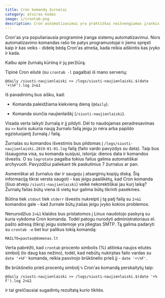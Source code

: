```yaml
---
title: Cron komandų žurnalai
category: atviras-kodas
image: i/crontab.png
description: Cron automatizavimui yra praktiškai neišvengiamas įrankis. Bet tas pats pagalbinis įrankis gali tapti didelė kančia surasti kas įvyko, jeigu neteisingai naudojama. Kaip sekti ir analizuoti Cron komandas.
---
```


Cron'as yra populiariausia programinė įranga sistemų automatizavimui. Nors automatizavimo
komandas rašo tie patys programuotojai ir jiems spręsti kaip ir kas veiks - didelę bėdą
Cron'as atneša, kada reikia aiškintis kas įvyko ir kada.

Kalbu apie žurnalų kūrimą ir jų peržiūrą.

Tipinė Cron eilutė (su `crontab -l` pagalba) iš mano serverių:

```
@daily /siusti-naujienlaiski >> /logs/siusti-naujienlaiski.$(date '+\%F').log 2>&1
```

Iš pavadinimų bus aišku, kad:

* Komanda paleidžiama kiekvieną dieną (`@daily`).

* Komanda siunčia naujienlaiškį (`/siusti-naujienlaiski`).

Visada verta laikyti žurnalą ir jį pildyti. Dėl to naudojamas peradresavimas su
`>>` kuris sukuria naują žurnalo failą jeigu jo nėra arba papildo egzistuojantį
žurnalą / failą.

Žurnalas su komandos išvestimis bus pildomas į
`/logs/siusti-naujienlaiski.2019-01-01.log` failą (failo vardo pavyzdys su data).
Taip bus išsaugoma visa, su komanda susijusi, istorija: dienos data ir
komandos išvestis. O su `logrotate` pagalba tokius failus galima automatiškai
archyvuoti. Pavyzdžiui paliekant tik paskutinius 7 žurnalus ar pan.

Asmeniškai aš žurnalus dar ir saugoju į atsarginių kopijų diską. Šią informaciją
tikrai versta saugoti - kas jeigu paaiškėtų, kad Cron komanda (šiuo atveju
`/siusti-naujienlaiski`) veikė nekorektiškai jau kurį laiką? Žurnalų failas būtų
viena iš vietų kur galima būtų tikrinti pasėkmes.

Būtina tiek `stdout` tiek `stderr` išvestis nukreipti į tą patį failą su `2>&1`
komandos gale - kad žurnale būtų įrašas jeigu įvyko kokios problemos.

Nenurodžius `2>&1` klaidos bus pristatomos į Linux naudotojo paskyrą su kuria vykdoma
Cron komanda. Todėl patogu nurodyti administratoriaus el. pašto adresą (tikrą)
jeigu sistemoje yra įdiegtas SMTP. Tą galima padaryti su `crontab -e` bet kur
palikus tokią komandą:

```
MAILTO=pastas@domenas.lt
```

Verta pabrėžti, kad `crontab` procento simbolis (%) atitinka naujos eilutės
simbolį (to daug kas nežino), todėl, kad nebūtų nukirptas failo vardas su `date '+%F'`
komanda, reikia pasvirojo brūkšnelio prieš jį - `date '+\%F'`.

Be brūkšnelio prieš procentų simbolį `%` Cron'as komandą perskaitytų taip:

```
@daily /siusti-naujienlaiski >> /logs/siusti-naujienlaiski.$(date '+%
F').log 2>&1
```

ir tai greičiausiai sugadintų rezultatą kurio tikitės.
